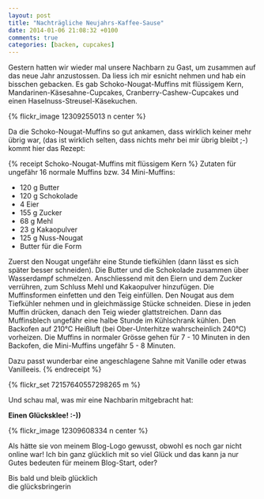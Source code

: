 ```yaml
---
layout: post
title: "Nachträgliche Neujahrs-Kaffee-Sause"
date: 2014-01-06 21:08:32 +0100
comments: true
categories: [backen, cupcakes]
---
```

Gestern hatten wir wieder mal unsere Nachbarn zu Gast, um zusammen auf das neue Jahr anzustossen. Da liess ich mir esnicht nehmen und hab ein bisschen gebacken. Es gab Schoko-Nougat-Muffins mit flüssigem Kern, Mandarinen-Käsesahne-Cupcakes, Cranberry-Cashew-Cupcakes und einen Haselnuss-Streusel-Käsekuchen.

{% flickr_image 12309255013 n center %}

Da die Schoko-Nougat-Muffins so gut ankamen, dass wirklich keiner mehr übrig war, (das ist wirklich selten, dass nichts mehr bei mir übrig bleibt ;-) kommt hier das Rezept:

{% receipt Schoko-Nougat-Muffins mit flüssigem Kern %}
Zutaten für ungefähr 16 normale Muffins bzw. 34 Mini-Muffins:

- 120 g Butter
- 120 g Schokolade
- 4 Eier
- 155 g Zucker
- 68 g Mehl
- 23 g Kakaopulver
- 125 g Nuss-Nougat
- Butter für die Form

Zuerst den Nougat ungefähr eine Stunde tiefkühlen (dann lässt es sich später besser schneiden). Die Butter und die Schokolade zusammen über Wasserdampf schmelzen. Anschliessend mit den Eiern und dem Zucker verrühren, zum Schluss Mehl und Kakaopulver hinzufügen. Die Muffinsformen einfetten und den Teig einfüllen. Den Nougat aus dem Tiefkühler nehmen und in gleichmässige Stücke schneiden. Diese in jeden Muffin drücken, danach den Teig wieder glattstreichen. Dann das Muffinsblech ungefähr eine halbe Stunde im Kühlschrank kühlen. Den Backofen auf 210°C Heißluft (bei Ober-Unterhitze wahrscheinlich 240°C) vorheizen. Die Muffins in normaler Grösse gehen für 7 - 10 Minuten in den Backofen, die Mini-Muffins ungefähr 5 - 8 Minuten.

Dazu passt wunderbar eine angeschlagene Sahne mit Vanille oder etwas Vanilleeis.
{% endreceipt %}

{% flickr_set 72157640557298265 m %}

Und schau mal, was mir eine Nachbarin mitgebracht hat:

**Einen Glücksklee! :-))**

{% flickr_image 12309608334 n center %}

Als hätte sie von meinem Blog-Logo gewusst, obwohl es noch gar nicht online war! Ich bin ganz glücklich mit so viel Glück und das kann ja nur Gutes bedeuten für meinem Blog-Start, oder?

Bis bald und bleib glücklich  
die glücksbringerin
